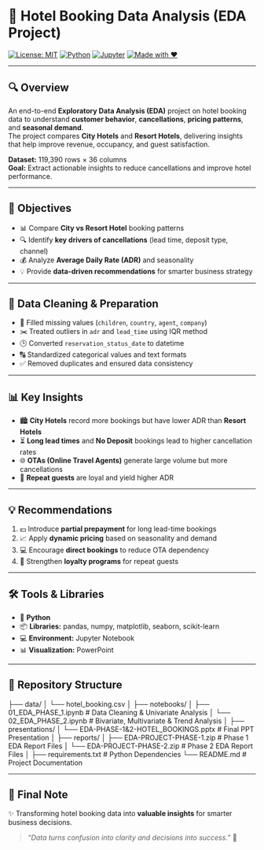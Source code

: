 # 🏨 Hotel Booking Data Analysis (EDA Project)

[![License: MIT](https://img.shields.io/badge/License-MIT-green.svg)](#)
[![Python](https://img.shields.io/badge/Python-3.8%2B-blue.svg)](#)
[![Jupyter](https://img.shields.io/badge/Jupyter-Notebooks-orange.svg)](#)
[![Made with ❤️](https://img.shields.io/badge/Made%20with-❤️%20by%20Shilpa%20Reddy-pink.svg)](#)

---

## 🔍 Overview
An end-to-end **Exploratory Data Analysis (EDA)** project on hotel booking data to understand **customer behavior**, **cancellations**, **pricing patterns**, and **seasonal demand**.  
The project compares **City Hotels** and **Resort Hotels**, delivering insights that help improve revenue, occupancy, and guest satisfaction.

**Dataset:** 119,390 rows × 36 columns  
**Goal:** Extract actionable insights to reduce cancellations and improve hotel performance.

---

## 🎯 Objectives
- 📊 Compare **City vs Resort Hotel** booking patterns  
- 🔍 Identify **key drivers of cancellations** (lead time, deposit type, channel)  
- 💰 Analyze **Average Daily Rate (ADR)** and seasonality  
- 💡 Provide **data-driven recommendations** for smarter business strategy  

---

## 🧹 Data Cleaning & Preparation
- 🧩 Filled missing values (`children`, `country`, `agent`, `company`)  
- ✂️ Treated outliers in `adr` and `lead_time` using IQR method  
- 🕒 Converted `reservation_status_date` to datetime  
- 🔠 Standardized categorical values and text formats  
- ✅ Removed duplicates and ensured data consistency  

---

## 📊 Key Insights
- 🏙️ **City Hotels** record more bookings but have lower ADR than **Resort Hotels**  
- ⏳ **Long lead times** and **No Deposit** bookings lead to higher cancellation rates  
- 🌐 **OTAs (Online Travel Agents)** generate large volume but more cancellations  
- 🔁 **Repeat guests** are loyal and yield higher ADR  

---

## 💡 Recommendations
1. 💵 Introduce **partial prepayment** for long lead-time bookings  
2. 📈 Apply **dynamic pricing** based on seasonality and demand  
3. 💻 Encourage **direct bookings** to reduce OTA dependency  
4. 🎁 Strengthen **loyalty programs** for repeat guests  

---

## 🛠️ Tools & Libraries
- 🐍 **Python**  
- 📦 **Libraries:** pandas, numpy, matplotlib, seaborn, scikit-learn  
- 💻 **Environment:** Jupyter Notebook  
- 📊 **Visualization:** PowerPoint  

---
## 📂 Repository Structure

├── data/
│   └── hotel_booking.csv
│
├── notebooks/
│   ├── 01_EDA_PHASE_1.ipynb  # Data Cleaning & Univariate Analysis
│   └── 02_EDA_PHASE_2.ipynb  # Bivariate, Multivariate & Trend Analysis
│
├── presentations/
│   └── EDA-PHASE-1&2-HOTEL_BOOKINGS.pptx  # Final PPT Presentation
│
├── reports/
│   ├── EDA-PROJECT-PHASE-1.zip  # Phase 1 EDA Report Files
│   └── EDA-PROJECT-PHASE-2.zip  # Phase 2 EDA Report Files
│
├── requirements.txt   # Python Dependencies
└── README.md          # Project Documentation




--- 
## 💬 Final Note
✨ Transforming hotel booking data into **valuable insights** for smarter business decisions.  
> *“Data turns confusion into clarity and decisions into success.”* 🚀

